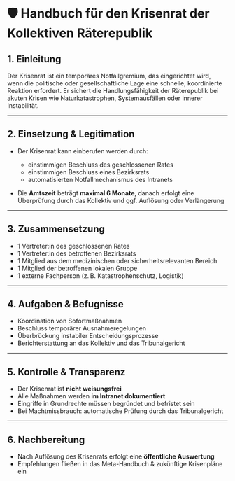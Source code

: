 
# 🛡️ Handbuch für den Krisenrat der Kollektiven Räterepublik

## 1. Einleitung

Der Krisenrat ist ein temporäres Notfallgremium, das eingerichtet wird, wenn die politische oder gesellschaftliche Lage eine schnelle, koordinierte Reaktion erfordert. Er sichert die Handlungsfähigkeit der Räterepublik bei akuten Krisen wie Naturkatastrophen, Systemausfällen oder innerer Instabilität.

---

## 2. Einsetzung & Legitimation

- Der Krisenrat kann einberufen werden durch:
  - einstimmigen Beschluss des geschlossenen Rates
  - einstimmigen Beschluss eines Bezirksrats
  - automatisierten Notfallmechanismus des Intranets

- Die **Amtszeit** beträgt **maximal 6 Monate**, danach erfolgt eine Überprüfung durch das Kollektiv und ggf. Auflösung oder Verlängerung

---

## 3. Zusammensetzung

- 1 Vertreter:in des geschlossenen Rates
- 1 Vertreter:in des betroffenen Bezirksrats
- 1 Mitglied aus dem medizinischen oder sicherheitsrelevanten Bereich
- 1 Mitglied der betroffenen lokalen Gruppe
- 1 externe Fachperson (z. B. Katastrophenschutz, Logistik)

---

## 4. Aufgaben & Befugnisse

- Koordination von Sofortmaßnahmen
- Beschluss temporärer Ausnahmeregelungen
- Überbrückung instabiler Entscheidungsprozesse
- Berichterstattung an das Kollektiv und das Tribunalgericht

---

## 5. Kontrolle & Transparenz

- Der Krisenrat ist **nicht weisungsfrei**
- Alle Maßnahmen werden **im Intranet dokumentiert**
- Eingriffe in Grundrechte müssen begründet und befristet sein
- Bei Machtmissbrauch: automatische Prüfung durch das Tribunalgericht

---

## 6. Nachbereitung

- Nach Auflösung des Krisenrats erfolgt eine **öffentliche Auswertung**
- Empfehlungen fließen in das Meta-Handbuch & zukünftige Krisenpläne ein
